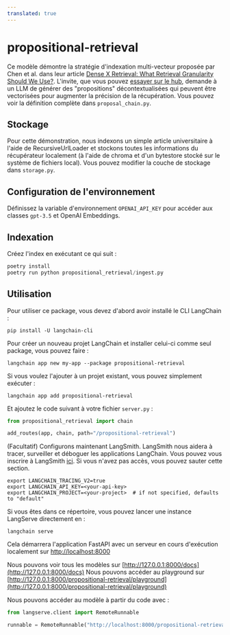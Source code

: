 ```yaml
---
translated: true
---
```


# propositional-retrieval

Ce modèle démontre la stratégie d'indexation multi-vecteur proposée par Chen et al. dans leur article [Dense X Retrieval: What Retrieval Granularity Should We Use?](https://arxiv.org/abs/2312.06648). L'invite, que vous pouvez [essayer sur le hub](https://smith.langchain.com/hub/wfh/proposal-indexing), demande à un LLM de générer des "propositions" décontextualisées qui peuvent être vectorisées pour augmenter la précision de la récupération. Vous pouvez voir la définition complète dans `proposal_chain.py`.

## Stockage

Pour cette démonstration, nous indexons un simple article universitaire à l'aide de RecursiveUrlLoader et stockons toutes les informations du récupérateur localement (à l'aide de chroma et d'un bytestore stocké sur le système de fichiers local). Vous pouvez modifier la couche de stockage dans `storage.py`.

## Configuration de l'environnement

Définissez la variable d'environnement `OPENAI_API_KEY` pour accéder aux classes `gpt-3.5` et OpenAI Embeddings.

## Indexation

Créez l'index en exécutant ce qui suit :

```python
poetry install
poetry run python propositional_retrieval/ingest.py
```

## Utilisation

Pour utiliser ce package, vous devez d'abord avoir installé le CLI LangChain :

```shell
pip install -U langchain-cli
```

Pour créer un nouveau projet LangChain et installer celui-ci comme seul package, vous pouvez faire :

```shell
langchain app new my-app --package propositional-retrieval
```

Si vous voulez l'ajouter à un projet existant, vous pouvez simplement exécuter :

```shell
langchain app add propositional-retrieval
```

Et ajoutez le code suivant à votre fichier `server.py` :

```python
from propositional_retrieval import chain

add_routes(app, chain, path="/propositional-retrieval")
```

(Facultatif) Configurons maintenant LangSmith.
LangSmith nous aidera à tracer, surveiller et déboguer les applications LangChain.
Vous pouvez vous inscrire à LangSmith [ici](https://smith.langchain.com/).
Si vous n'avez pas accès, vous pouvez sauter cette section.

```shell
export LANGCHAIN_TRACING_V2=true
export LANGCHAIN_API_KEY=<your-api-key>
export LANGCHAIN_PROJECT=<your-project>  # if not specified, defaults to "default"
```

Si vous êtes dans ce répertoire, vous pouvez lancer une instance LangServe directement en :

```shell
langchain serve
```

Cela démarrera l'application FastAPI avec un serveur en cours d'exécution localement sur
[http://localhost:8000](http://localhost:8000)

Nous pouvons voir tous les modèles sur [http://127.0.0.1:8000/docs](http://127.0.0.1:8000/docs)
Nous pouvons accéder au playground sur [http://127.0.0.1:8000/propositional-retrieval/playground](http://127.0.0.1:8000/propositional-retrieval/playground)

Nous pouvons accéder au modèle à partir du code avec :

```python
from langserve.client import RemoteRunnable

runnable = RemoteRunnable("http://localhost:8000/propositional-retrieval")
```
